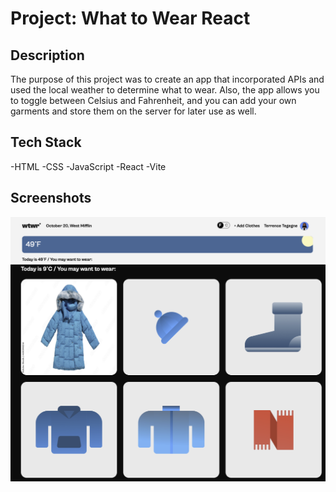 # Project: What to Wear React

## Description

The purpose of this project was to create an app that incorporated APIs and used the local weather to determine what to wear. Also, the app allows you to toggle between Celsius and Fahrenheit, and you can add your own garments and store them on the server for later use as well.

## Tech Stack

-HTML
-CSS
-JavaScript
-React
-Vite

## Screenshots

![Header Screenshot](src/images/ReadmeScreenShots/HeaderScreenshot.png)
![Add Garment Screenshot](src/images/ReadmeScreenShots/AddGarment.png)
